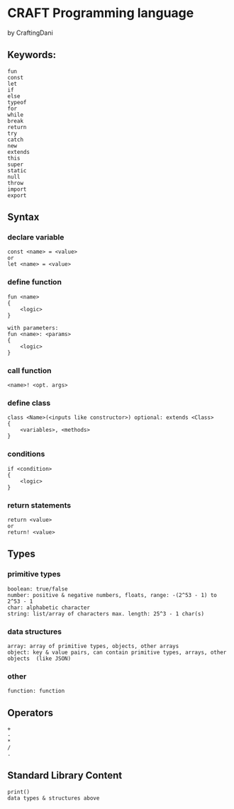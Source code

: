# CRAFT Programming language
by CraftingDani



## Keywords:
    fun
    const
    let
    if
    else
    typeof
    for
    while
    break
    return
    try
    catch
    new
    extends
    this
    super
    static
    null
    throw
    import
    export


## Syntax
### declare variable
    const <name> = <value>
    or
    let <name> = <value>
    
### define function
    fun <name>
    {
        <logic>
    }
    
    with parameters:
    fun <name>: <params>
    {
        <logic>
    }
    
### call function
    <name>! <opt. args>
    
### define class
    class <Name>(<inputs like constructor>) optional: extends <Class>
    {
        <variables>, <methods>
    }
### conditions
    if <condition>
    {
        <logic>
    }
    
### return statements
    return <value>
    or
    return! <value>


## Types
### primitive types
    boolean: true/false
    number: positive & negative numbers, floats, range: -(2^53 - 1) to 2^53 - 1
    char: alphabetic character
    string: list/array of characters max. length: 25^3 - 1 char(s)
### data structures
    array: array of primitive types, objects, other arrays
    object: key & value pairs, can contain primitive types, arrays, other objects  (like JSON)
### other
    function: function


## Operators
    +
    -
    *
    /
    .


## Standard Library Content
    print()
    data types & structures above
